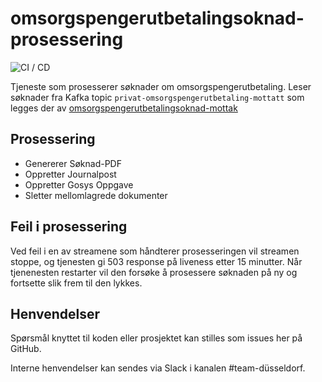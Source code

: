 # omsorgspengerutbetalingsoknad-prosessering
![CI / CD](https://github.com/navikt/omsorgspengerutbetalingsoknad-prosessering/workflows/CI%20/%20CD/badge.svg)

Tjeneste som prosesserer søknader om omsorgspengerutbetaling.
Leser søknader fra Kafka topic `privat-omsorgspengerutbetaling-mottatt` som legges der av [omsorgspengerutbetalingsoknad-mottak](https://github.com/navikt/omsorgspengerutbetalingsoknad-mottak)

## Prosessering
- Genererer Søknad-PDF
- Oppretter Journalpost
- Oppretter Gosys Oppgave
- Sletter mellomlagrede dokumenter

## Feil i prosessering
Ved feil i en av streamene som håndterer prosesseringen vil streamen stoppe, og tjenesten gi 503 response på liveness etter 15 minutter.
Når tjenenesten restarter vil den forsøke å prosessere søknaden på ny og fortsette slik frem til den lykkes.

## Henvendelser
Spørsmål knyttet til koden eller prosjektet kan stilles som issues her på GitHub.

Interne henvendelser kan sendes via Slack i kanalen #team-düsseldorf.
